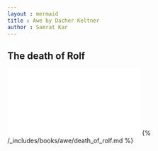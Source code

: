 ```yaml
---
layout : mermaid
title : Awe by Dacher Keltner
author : Samrat Kar
---
```


## The death of Rolf 
![](/_includes/books/awe/death_of_rolf.md)
{% /_includes/books/awe/death_of_rolf.md %}